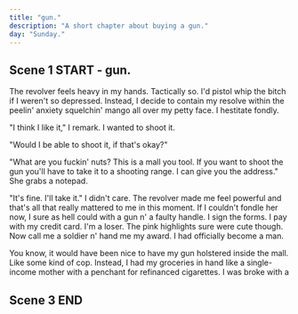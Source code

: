 ```yaml
---
title: "gun."
description: "A short chapter about buying a gun."
day: "Sunday."
---
```


## Scene 1 START - gun.

<!--
### Wallet Monologue.

You stare at your wallet. Your wallet stares back. There's flashes of money but it's terribly lack. So you give it your lust. A sign for your love. An abundance of lithe and a home in your crust. For the loyalty of heart. For your new best friend. For a shuckle of mildew. In a chive of pretend. Yet your offering is paltry. Without charm. Without pride. As it lingers for a cure. A kick in its stride. So you worship these notes. The validation of their crisp. Upon a smooth lilac surface. Your suffer for a kiss. As you embrace its harsh judgement. Striking pickle n' fear. So as to be a better person. The one you call dear. It creeds. You blare. Our ceremony in dissociation. Amongst a decoration of colour and quantifiable misassociation. Fickle n' gold. The mystique of a millionaire. At a fraction of the lie, so your reality must bear. So now in your wallet. You notice nothing but jewel. Your wallet is lordship. The priest of your cruel. Tickle me lucky. Tickle me vain. The disdain of your linger. The savage of your pain. Curiously plith. Pity in its crumb. A venture of foam upon a lilith of numb. Your heart is devoid of culture.

### Describe Tampons / Milo

The weekly shop. Danger's Harper Quinn. I walk past a packet of tampons. The beauty aisle. A menstrual sensation enthralled in the candid exasperation of a desperate lowlife. Murky is its affection. Remnant of nostalgia's golden trickle upon which dazzles a premium-grade dust, reminding you of just how clutch you truly are. I'd chew one of em' right now if they didn't remind me so much of Milo. Her erratic touch. The boiled ingenuity of a misanthropic mind, now washed against the afflictive sleaze of a mindless triviality. I suppose I wanted to hold her. Embrace her. Call her nice things. Perhaps more than she herself wanted to be held or spoken to. In an ode to my own quixotic desires, now working against me in a defective ward of malevolent circumstance. Hospitalised. Inanity. Desecrate upon the basis of our one true love, as if to lock her away inside a blighted cage of impractical pursuits. Never to be realised again in this demolition of modernity. Stupid sop.

### Pointless Chips Preamble

I think I should get chips. Should I get chips? I mean, have chips ever done me any harm? At least as far as I'm aware, chips have been a fantastic contribution towards National GDP. Well, except for fat people. And I mean, who wants to fuck a fat person? At least in buying this packet of chips, what I'm effectively doing is denying some huffer out there the opportunity to partake in the culnary equivalent of S&M. "Allow me to assist, fat whore." As I push aside some walking tub of lard who's become manic at the thought of using my precious potato as a fleshlight. Aaaaaaand, I no longer felt like eating chips anymore. Silly me.

### Notices Young Couple

I walk past a young couple. They seem happy. Healthy. Despair. Trapped in their own infalliable unreason. I respond to their success by plunging my hand into a bubbling vat of corrugated sherbet, drowning my sorrows in the creamy goodness of a pasturised opulence. Buttery grim. I trip on a shoelace. The ice cream tips n' slews down the exterior of my hand, matching the sultry temperature of my unearned scrutiny. Snapshot at the hip. I feel sick already. Svelte in the ambush of their jovial laughter. Deterred by all aspects of living. Satin. Maybe it was the feeling of co-existence itself, gluing to your flick in a capillary of munted clot. Slunk. That apparition of gurn n' chunk, skating down the crease in a rollin' cylinder of tempered tallow. Aurelia. Yet who was I? How did I fit into this scene, and who would be my other half? Perhaps I would have a shot at that young desirable stewardess standing over there by the toilet paper aisle, as we discussed which brand of towelette she prefered to succumb to the confectionery of her squirt. Consequently leading her to naughtily bite her finger in a playful sway, suggesting much more than would be reasonable in a mere supermarket jive. Perhaps I was simply destined to remained pauper in this perversion of public space, to be moistened by a senior with the clorox of a dishrag. I continued to stew in my unending jealousy, alternating between pudding and sadness. Lost in this moment amongst time. Harrowing for something cheaper.

### Describes Noodles + Misses Milo

I grasp at a cup of two-minute noodles from the international aisle, wishing instead that it was a mentally unstable girlfriend. Bulimic in her twine of shattered bulsa wood, forgiving in the pneumonia rotting her lungs. Although I suppose noodles offered a similar comfort to women, twiddle n' warmth in their long deciduous strands, as they curl around your tongue in a yellow melt of fine-grained perfection. Supple in its muddy kiss along the scent of one's throat, like a tender lover's liaison in the grand hotel of a five-star luxury suite. Then I thought of Milo. The curse of my inconsummate. The cure to my dread. Inanimate in its writhe shapelessness, as her absence beseeches my body to sink further into its interior. Alveolated for all its worth. Both petrified, yet ambivalent. To be reimagined in a waucht quaff of satanic fear, hurtling down the cavity of your neck with the hinderance of its revere. Stark in its astraphobia. Seltzer fantastisch. I assured myself that everything was okay. Perhaps Milo would appear from behind the vast refrigeration of milk to deliver me my care, with a smile thrown in for good measure. Of course, she simply never appeared. But thank god the apple pie was on special, because it now meant I had an excuse to eat the week-old cream in the fridge. Crisis averted.

### Pessimism + Used Coffee Cup

"Maintain minimal function," flashes the menacing teleprompter inside my head. HA. What a fool. Although peppy in my remark, it was evident I hadn't entirely lost my sarcasm; an American staple akin to pouring ketchup upon an impromptu bed of al dente mac n' cheese. The stomach churns. And yet, an anomaly appears from the corner of my eye. The discarded esthetic of a invalid coffee cup, presumably abandoned by a teenage mother on the prowl for some 50 cent diapers. How lovely. The sin is clear. Utterly ignoring my intuition for ordinal waste, I lunge towards the grunge. I geese. The cup is still warm. It soothes. I place my lips around the remaining smudge of lipstick left on the edge of its crumpled lid, pretending as if it were the dissolute of her scandalous mouth, pressed passionately against the wrong of my nose in a fantasy of unscrupulous romance. A bedlum of precum emerges from my pants. It soaks. I feel dirty. Alone. I want to cry. But I'm already surrounded by sadness. I scuttle.

### Depression + Haste

Ultimately, it felt as if it wouldn't have made much of a difference if I'd simply perished. Right here. Right now. In amongst the fresh produce of leeks n' limes jeering at the jazz in my soul. Encouraging my trample upon a stampede of ripened avocados eager to steal, rape n' pleasure, as I conveniently fade away into the ashes of these inexpensive shoes. Screaming in a sandy lethargy. Despondent. I needed to concentrate. Pronto. The teleprompter flashes again. "Oh, shut up," I shout into the cavity of an empty shelf. Crap. An older lady throws me an odd look before returning to her shopping trolley. Confused. I'd been caught. It was time to edge. Bounty. With a firm grip on my narcissistic plea, I curb. Swallow. My salivia beats begrudgingly against the clap of my jaw, initiating a subtle plantain for southern violence. I stomp my way through each aisle, fighting the presence of my thoughts in a chasm of pre-harvested fear. Conveniently left in the capable hands of consumerist advertising, as it guides me towards mother's ideal arbitration of nutritional affairs. The cramp is real. My fate is proceed.

### Describes Shopping Experience

Although I wasn't exactly sure why I came to the supermarket in the first place, it was neither the time nor place to be asking such gruel. All I knew was that I was king and that this was my jungle, ready to be ravaged in the disinterest of my assay. My foot takes one step into what seems like a vernacular of aluminum n' toast. Impaired upon an illusion of sheen ghostliness, parity to the loneliness of these infirmary white aisles and their gloss duclaire. As they radiate an unrelenting eleutheromania into the cornea of my eye, incinerating bacteria in amongst a cardboard city of blue n' neckwear. Drifting in amongst the discount stickers of countless ration, begging artfully for your glee n' boutique. The cautious is fair. The aisle is plenty.

I delegate my hand towards a canister of bastard coffee, placing its sublime tin into the temptation of my basket. Suffering under the ever-growing tenderness of my payload, as it weighs me down under its irresistable hunch of mud n' horse breath. Tilting my stitch; lessened by the volume of its straw. Spilling time over into the gawp of my dietary pittance. Poultry. Meat. I needed meat. Hardy beans upon a five-course stallion of spalled nails. I wanted to be a real man with a real pair, like a hunk o' skunk gone gnawin' through a steady chain of solid proteins; brash with a side o' neurasthenic glue to hold the fucker down. Squirm. We cherish. We square. I yank my basket forward in a jocular struggle of immense proportion, as the leaning shadow of a roasted chicken confronts me. Grabbing me by the throat in an impetuous deathmatch to the end. Cutting my wiring with the rhapsody of a sex offender. Daring me to breathe under an aromatic disparity of citrus n' marmalade preserve, slashing one's senses into a molten reduction of Orthodox Jew. Insinuous Gulag. Creamy pasta slag. The chef has declared himself bankrupt thus concaving my mouth into an uncommunicative liquidation of tarty flare. Wham! Bam! Fuck you, Ma'am!

Tins of reconstituted tallow invite my arteries into a underground debutante gall of grease n' vulgarity. Clog me, baby. Hold me n' fuck me into a co-op of shame. Privy me into a tomato mash of insatiable rage, homoerotic in its besotted miscare. Crunch. Crunch. Cunrhc. Forget the greens. The antioxidonts n' pick up a bunch o' yellows n' chow n' gloat it down sideways. You fuckin' mutt. The gook chokes. Another beautiful entry into the fountains of fraught being mottled by your larynx, purchased n' prepared with these tasteful hands of candour. Siphoning themselves through a network of heartaches even ol' Uncle John couldn't have known how to SCARE. Tatter tots were fair game, and although I was unsure as to how I was going to haul several dozen boxes back to my front door, I at least made the effort to upgrade my trusty hand carrier to a fully-fledged shopping cart. Mission accomplished, cunt.

### Describe Checkout Chick

I proceed to the checkout. A greasy teenager in tight jeans greets me. Her camel toe snarls back; grouched in a perinephritis of bad brie. Masticating under the pressure of an abusive father. Ulcerating in the moistened shrill of a pubescent displeasure. Taste like an acetone baby. My mouth dries like a Turkish prune. Her gunt glistens. Reflecting back upon the lacerated stripes of her purple arms. She's spaced-out like a fuckin' smurf. I certainly wouldn't have fucked her mother, that I was sure of. I didn't want my foreskin to malt. Disgust. I swallow the rescinded lump of corn in the back of my throat, allowing it to metabolise within the depths of my spine. It quenches an undying thirst. I observe. Her pudgy unkept body was like gazing into a disfigured projector. Dysfunctional in its lens. With lips the size of banana trees. Hair as mulled and as thin as a deceased whore on the cusp of payday. Clothed in the stench of dried cum, and not the cute kind you find on young children. She needed to be rinsed.

I grab an item from my shopping cart and I place it onto the conveyor belt below. A feminist's nightmare. She passes me a dry look. Contempt on a stick. Nice one, honey. Scarcely suffused in her passable outfit, she wanes at each approaching item, barely lifting her arms to greet the care of menial necessity driving her mind into the ground. Nutrition which she wanted nothing more than to smother her thick face with in residual n' call it a day. For a moment she stops and stands there, caught in a mind of cardboard. As she dreams of throat-fucking a freshly-cut cantalope straight from the hands of a rough industrialist. Nice n' dykie. Her camel toe loosens and soon, larges pieces of gunk fall out of her vagina and onto the floor below. What a glorious day to be alive in this half-wit dismay of redundant therapy. I make sure she doesn't crush the two-minute noodles with her gargantuan lesbian paws. I simply wouldn't allow it.

In noodles we trust.

## Scene 1 END

####

## Scene 2 START

### Describe Mindstate.

Bright lights n' dazzlin' permutations. I was neither here, nor there. Lost inside the slipstream of a fernlike observation. Slurpin' what appeared to be a 30 cent cup o' Calder Joe's. The inferior granulose of a flocculent bean, flung callous against the cold chill of a resplendent respirator. Grindin'. Scramblin'. Tweakin' be thy grains. I could almost feel the numb of the coffee in the back of my tongue, like a cancer waitin' to happen in the tars of Muldoon. Crickety croak. My neck picks up. A regatta. Behind me. My silhouette follows. Captured in amongst my thoughts, a forgotten memory appears. Ah, ha! I place my hand in my left pocket, searching for a joint I rolled earlier in thez noon. It was like tryin' a find a needle in a gaystack. The homophobia really ROCKS it, ya know. I mean, maybe I'd receive one of them free NASCAR-inspired blow-jobs if I continued to pursue the intolerance. Gee. You know. You can really taste the wet in this cup. Golly. Where was Muldoon? Oh. Cunt. Fuck off Calder Joe. I'm sick of your disorganised sediment. The cup hits the bin, drizzling its fuck all over the floor. Gee. Sounds like a mall problem to me, as I scutter away in permanence. Fleet from the scene.

### Describe Mental Distraction

I hate the bean, and the bean hates me. Distract me, rabbit. A child runs towards his mother, exasperating his lungs to the repetitive tune of a radio jingle. Narcissistic cunt. Full of useless joy n' serene pronouncement. I despise. Taking a bite into his Jackie Bar, the young wizard looks directly into my eyes. Coy with shyness. The tension rises. I'd snap off his frail legs if I were man enough; using em' as chopsticks to parade out the fuckin' revolution until the reds rolled home. But he seemed nice enough. Kind. Fuck it, I'm going in. Watch out, folks. This crummy Asian valet has a degree, and he's not afraid to use it. The child is promptly brisked away by his concerning mother. Well, I suppose there was always next time. The mind lingers. I stare down into the spangle of my shoes, now covered in the laceless folly of a literary binge. There's leather to describe, as well as provisions of dirt to exacerbate n' pilfer. An easy target for grades four to five. The distract is strong. Clueless. I can feel it wriggle inside my heart, beating to the unhinge of my rapidly evolving thoughts. The eyes turn red. The pester of the occult. My heart beats louder. Textile in its expeditious fear. Shriek! Then in a sudden jolt of awareness, my head finds itself abrupt towards the ceiling of the grand auditorium. Overwhelmed by the vestige of its frightening embolden; the applaud of it's Proud Capitalism™. I had seized.

### Describe Mall

Digital screens the size of modern buildings, flashing blindly before your very eyes. Embalmed in an ever-burgeoning exhibit of sex n' violence, simulcast direct into the indifference of your blind. Gaffe with the unobstructed fluid of a carcinogenic augmentation, metastatic in its pornographic artifice of myopic intoxication. Transmitting pharisaic throughout the misshapen wires of your coiled skin; impeding your obstruction without even a rally of consequence. The red herring of thy swindle-inspired operation. Coup in its gold-plated Jewish morgues, littered throughout the premise in a Bar mitzvah of misdeed n' malice. The mall truly was a man-made pleasure to be thrust at all times, as it chips away at your soul for the meagre price of admission. Even your arm is to be negociated for a fair thrice; sliced vertically for all to enjoy. Plaid in its ravish tendrils, sloppin' corduous across a smorgasboard of cash spendin' for the whole family to employ. Need a fuckin' vacation? Well, our next available DILF will try his best to allure, as he scrapes the semen from his gaping asshole in an attempt to make you look swill. Tea shops. Sex shops. Chop shops. A repository for all kinds of goods, designed to infiltrate n' round amongst a loamy scrunge of monetary shangle. In the lies we preach. "2nd floor, and to your right." It was like a case of ostentatiousness intercourse without even the exchange of names. Thank god for used condoms. Anal would suffice.

### The Teens + The Chubby One

Glancing my way through the overpriced stalls of the upper stratosphere, my eyes glimmer at a scene. I couldn't help but notice the splintered misfit of sexless teens, huddled together in a spleen of barrack mockery. Standing ironically outside the loiter of a gun shop; caught in a drain of innocence as their batteries depleted conclusively. Precipitate. Flounce. Salacious upon an orgy of cuddles, high-fructose cum n' tales of otherkin. Delorious in the word I seek; leech from the subside in their victimless merriment. I cough n' gawk at the chubby one. Pale as paper. Holding desperately onto the soft gruft of an oversized Pikachu; possibly a substitute for her botched self-esteem. Drawn from a life of charismatic negligence, as she bites her nails in the midst of a mid-week abortion. I could picture it clearly now. Her naked body, tarnished by the lens of a 90s' webcam. Featuring her misguided whore without the boast of a model. Bruised in the ledger of her decrepit vein, smothered down her arms in a consortium of varicose lasagne. The feeder was croon in her dark silk eyeliner; prudent by the mouthful as she gorged on her shame. I'm sure she would've fucked a child if she had the chance to; the heartfelt struggle of an incompetent teeny-bopper. If I were an adept pick-up artist I would have already swooped her glutton body by now, convincing her to exchange her hymen for a packet of trading cards. Illecebrous in her validation. The cunt of an overweight wildebeest.

### Notices Gun Store

Soon the girl loses my attention. Perhaps due to the wank I'd had approximately one hour earlier in the illicit bathroom stall of the contaminated suburban mall, as I tactically pressed my penis against the screen of my phone. A picture of my ex. Apathetic in the guilt which dripped from my pores in an unconcerning slop of muffled impotence. Instead, a Remington Model 870 pump-action shotgun catches my eye in the window of the artillery emporium. Certainly, recognising the model of which made me feel snappy n' smart as a consumer, even though the model was clearly printed on the window in a decorative chalk marker. Prior to which, I had no clue what I was actually looking at. My gaze evolves.

### Describe Feeling For Gun

It seemed like the kind of gun that wanted to be held. Endured. Pointed at the forehead of another living being, in gratitude of my eroded patience. Troubled by the intense leverage being held in my hands, as I delivered the sound of a buckshot into the concern of its worried eyes. A feeling only permitted during the sustained bloodshed of an international war, or even the occassional honky of a Federal shootout. Of course, truth was that I actually knew nothing about guns. I mean, what purpose could one have with a firearm? An ordinance of solipsistic delight, potentially serving as a rite of passage for the consent of my insecurity. Governance to my objective as a male. Pleading to resurrect a feeling inside me which I never even knew existed. Irreversible in its punch. A symbol of status. The ultimate dare against my largely unarmed forebear. I was intrigued. Surrounded by memories of an ol' Western in the middle of the Nevada Desert. Scout upon the rolling hills of Route 405, fit for a stranger with a glock n' a gall for danger. An attractive thematic construct for the doubt to tremble; the perfect companion to my submissive wean. I was sure of it. I wanted a gun, and I didn't know why.

## Scene 2 END

####

## Scene 3 START

### Enters Gun Shop

The chime of the shopkeeper's bell teases me; metallic in its passionless retreat. The rattle of my ear. Relentless in its prose. I falter at the clue. Although weary of my diction, I can feel that I'm being stared at through the numerical lens of the CCTV. My throat harbours a warbled paste. Perhaps it sees something that I cannot. Dior.

### Describes Dyke

The illegible harangue of a bleated dyke. Her voice stands tall behind the range of the glass display, tart with the brawl of a brattish thumb. Now stuck down her pants amongst a cheerful spock of lint kept drawn to the glick of her cellotape thighs. Husk with the corpulence cough of a smoker's perspicacity. A lung protrudes from her dipled ribcage. Her eyes ensue. She spots me in plain view, flicking her alopecia to the side. Allowing her hair to flutter spate like a leopard with the prowl of a Yuletide deer. Her preference for men was clear. Old n' rusty; strewn from the stout of a heptane snus. My mouth turns black at the thought. The dyke was a paid tit-job n' a star-bangled tattoo, sloan across the chasm of her shaved asshole, as an oldie gobs into the tuff of her douche. Riding her cunt into the thick of the trailer, to be seared like the corpse of a burnt steak. A victim of childhood. Raped by some vertical segment of troubled wildlife; cashed in a dandruff frost which both withstood n' repelled. She was an ideological anarchist for the fans, knowledgable only in the art of drugs n' marital assault. Exactly the kind of person to knew their fair share about guns.

### Dyke Assists Character

"What can I do you for?", she lends with a puerile smirk. Forearms on the cabinet of doom chock full o' grenades, weapons n' firearms. Sly in the knock of her chest, as if ready to snap at even the slightest comment of her physique. The resulting expression on my face was physiologically sterile. Clean as puke.

"I guess I'm looking to buy gun," I replied, unsure if it were okay to express such an intent.

"Well, what do you need it for?", she responds.

"Well I mean, I saw the shotgun in the window and I thought it looked pretty cool, and..." I could see her eyes hover with a languid deceit. Sure of its creation. Poised to deliver.

"I think I know what you want." The dyke takes two steps to the right, before placing her hand inside one of the glass displays. Pulling out what appear to be a revolver. A large revolver. It rattles deep into my soul.

## The Revolver

"Smith & Wesson Model 10. .38 caliber round. Let me know how it feels." She places the gun on top of the cabinet display. I place the gun in the grip of my right hand. I point it at her head.

"Oh please, do you really think I'd give an amateur a loaded gun? Now put it down before I snap your neck."
-->
The revolver feels heavy in my hands. Tactically so. I'd pistol whip the bitch if I weren't so depressed. Instead, I decide to contain my resolve within the peelin' anxiety squelchin' mango all over my petty face. I hestitate fondly.

"I think I like it," I remark. I wanted to shoot it.

"Would I be able to shoot it, if that's okay?"

"What are you fuckin' nuts? This is a mall you tool. If you want to shoot the gun you'll have to take it to a shooting range. I can give you the address." She grabs a notepad.

"It's fine. I'll take it." I didn't care. The revolver made me feel powerful and that's all that really mattered to me in this moment. If I couldn't fondle her now, I sure as hell could with a gun n' a faulty handle. I sign the forms. I pay with my credit card. I'm a loser. The pink highlights sure were cute though. Now call me a soldier n' hand me my award. I had officially become a man.

You know, it would have been nice to have my gun holstered inside the mall. Like some kind of cop. Instead, I had my groceries in hand like a single-income mother with a penchant for refinanced cigarettes. I was broke with a

## Scene 3 END
